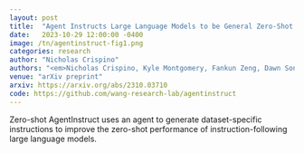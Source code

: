 ```yaml
---
layout: post
title:  "Agent Instructs Large Language Models to be General Zero-Shot Reasoners"
date:   2023-10-29 12:00:00 -0400
image: /tn/agentinstruct-fig1.png
categories: research
author: "Nicholas Crispino"
authors: "<em>Nicholas Crispino, Kyle Montgomery, Fankun Zeng, Dawn Song, Chenguang Wang</em>"
venue: "arXiv preprint"
arxiv: https://arxiv.org/abs/2310.03710
code: https://github.com/wang-research-lab/agentinstruct
---
```


Zero-shot AgentInstruct uses an agent to generate dataset-specific instructions to improve the zero-shot performance of instruction-following large language models.